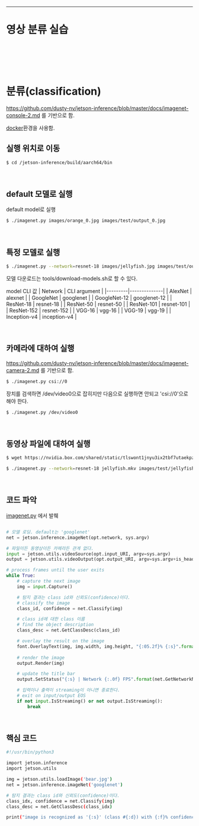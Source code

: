 
-----
# 영상 분류 실습
<br><br><br><br>


# 분류(classification)
https://github.com/dusty-nv/jetson-inference/blob/master/docs/imagenet-console-2.md 를 기반으로 함.

[docker](setup_by_docker.md)환경을 사용함.

## 실행 위치로 이동
```bash
$ cd /jetson-inference/build/aarch64/bin
```

<br>

## default 모델로 실행

default model로 실행

```bash
$ ./imagenet.py images/orange_0.jpg images/test/output_0.jpg
```

<br>

## 특정 모델로 실행

```bash
$ ./imagenet.py --network=resnet-18 images/jellyfish.jpg images/test/output_jellyfish.jpg
```

모델 다운로드는 tools/download-models.sh로 할 수 있다.

model CLI 값
| Network | CLI argument |
|---------|--------------|
| AlexNet | alexnet |
| GoogleNet | googlenet |
| GoogleNet-12 | googlenet-12 |
| ResNet-18 | resnet-18 |
| ResNet-50 | resnet-50 |
| ResNet-101 | resnet-101 |
| ResNet-152 | resnet-152 |
| VGG-16 | vgg-16 |
| VGG-19 | vgg-19 |
| Inception-v4 | inception-v4 |

<br>

## 카메라에 대하여 실행

https://github.com/dusty-nv/jetson-inference/blob/master/docs/imagenet-camera-2.md 를 기반으로 함.

```bash
$ ./imagenet.py csi://0
```

장치를 검색하면 /dev/video0으로 잡히지만 다음으로 실행하면 안되고 'csi://0'으로 해야 한다.

```bash
$ ./imagenet.py /dev/video0
```

<br>

## 동영상 파일에 대하여 실행

```bash
$ wget https://nvidia.box.com/shared/static/tlswont1jnyu3ix2tbf7utaekpzcx4rc.mkv -O jellyfish.mkv

$ ./imagenet.py --network=resnet-18 jellyfish.mkv images/test/jellyfish_resnet18.mkv
```

<br>

## 코드 파악

[imagenet.py](execute_code/imagenet.py) 에서 발췌

```python

# 모델 로딩. default는 'googlenet'
net = jetson.inference.imageNet(opt.network, sys.argv)

# 파일이든 동영상이든 카메라든 관계 없다.
input = jetson.utils.videoSource(opt.input_URI, argv=sys.argv)
output = jetson.utils.videoOutput(opt.output_URI, argv=sys.argv+is_headless)

# process frames until the user exits
while True:
	# capture the next image
	img = input.Capture()

	# 탐지 결과는 class id와 신뢰도(confidence)이다.
	# classify the image
	class_id, confidence = net.Classify(img)

	# class id에 대한 class 이름
	# find the object description
	class_desc = net.GetClassDesc(class_id)

	# overlay the result on the image	
	font.OverlayText(img, img.width, img.height, "{:05.2f}% {:s}".format(confidence * 100, class_desc), 5, 5, font.White, font.Gray40)
	
	# render the image
	output.Render(img)

	# update the title bar
	output.SetStatus("{:s} | Network {:.0f} FPS".format(net.GetNetworkName(), net.GetNetworkFPS()))

	# 입력이나 출력이 streaming이 아니면 종료한다.
	# exit on input/output EOS
	if not input.IsStreaming() or not output.IsStreaming():
		break
```

<br>

## 핵심 코드

```bash
#!/usr/bin/python3

import jetson.inference
import jetson.utils

img = jetson.utils.loadImage('bear.jpg')
net = jetson.inference.imageNet('googlenet')

# 탐지 결과는 class id와 신뢰도(confidence)이다.
class_idx, confidence = net.Classify(img)
class_desc = net.GetClassDesc(class_idx)

print("image is recognized as '{:s}' (class #{:d}) with {:f}% confidence".format(class_desc, class_idx, confidence * 100))

```

<br>